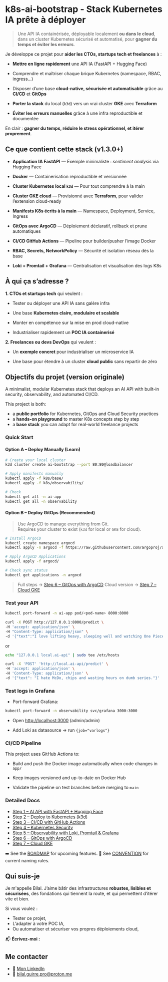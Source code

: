 # k8s-ai-bootstrap - Stack Kubernetes IA prête à déployer

> Une API IA containérisée, déployable localement **ou dans le cloud**, dans un cluster Kubernetes sécurisé et automatisé, pour **gagner du temps et éviter les erreurs**.


Je développe ce projet pour **aider les CTOs, startups tech et freelances** à :

- **Mettre en ligne rapidement** une API IA (FastAPI + Hugging Face)
    
- Comprendre et maîtriser chaque brique Kubernetes (namespace, RBAC, ingress…)
    
- Disposer d’une base **cloud-native, sécurisée et automatisable** grâce au **CI/CD** et **GitOps**
    
- **Porter la stack** du local (`k3d`) vers un vrai cluster **GKE** avec **Terraform**
    
- **Éviter les erreurs manuelles** grâce à une infra reproductible et documentée

En clair : **gagner du temps, réduire le stress opérationnel, et itérer proprement**.


## Ce que contient cette stack (v1.3.0+)

- **Application IA FastAPI** — Exemple minimaliste : _sentiment analysis_ via Hugging Face
    
- **Docker** — Containerisation reproductible et versionnée
    
- **Cluster Kubernetes local `k3d`** — Pour tout comprendre à la main
    
- **Cluster GKE cloud** — Provisionné avec **Terraform**, pour valider l’extension cloud-ready
    
- **Manifests K8s écrits à la main** — Namespace, Deployment, Service, Ingress
    
- **GitOps avec ArgoCD** — Déploiement déclaratif, rollback et prune automatiques
    
- **CI/CD GitHub Actions** — Pipeline pour builder/pusher l’image Docker
    
- **RBAC, Secrets, NetworkPolicy** — Sécurité et isolation réseau dès la base
    
- **Loki + Promtail + Grafana** — Centralisation et visualisation des logs K8s


## À qui ça s’adresse ?

**1. CTOs et startups tech** qui veulent :

- Tester ou déployer une API IA sans galère infra
    
- Une base **Kubernetes claire, modulaire et scalable**
    
- Monter en compétence sur la mise en prod cloud-native
    
- Industrialiser rapidement un **POC IA containerisé**

**2. Freelances ou devs DevOps** qui veulent :

- Un **exemple concret** pour industrialiser un microservice IA
    
- Une base pour étendre à un cluster **cloud public** sans repartir de zéro


## Objectifs du projet (version originale)

A minimalist, modular Kubernetes stack that deploys an AI API with built-in security, observability, and automated CI/CD.

This project is both:
- a **public portfolio** for Kubernetes, GitOps and Cloud Security practices
- a **hands-on playground** to master K8s concepts step by step
- a **base stack** you can adapt for real-world freelance projects

### Quick Start

#### Option A – Deploy Manually (Learn)

```bash
# Create your local cluster
k3d cluster create ai-bootstrap --port 80:80@loadbalancer

# Apply manifests manually
kubectl apply -f k8s/base/
kubectl apply -f k8s/observability/

# Check
kubectl get all -n ai-app
kubectl get all -n observability
```

#### Option B – Deploy GitOps (Recommended)

> Use ArgoCD to manage everything from Git.  
> Requires your cluster to exist (`k3d` for local or `GKE` for cloud).

```bash
# Install ArgoCD
kubectl create namespace argocd
kubectl apply -n argocd -f https://raw.githubusercontent.com/argoproj/argo-cd/stable/manifests/install.yaml

# Apply ArgoCD Applications
kubectl apply -f argocd/

# Check sync status
kubectl get applications -n argocd
```

> Full steps → [Step 6 – GitOps with ArgoCD](docs/06-gitops-argocd.md)
> Cloud version → [Step 7 – Cloud GKE](docs/07-cloud-gke.md)

### Test your API

```bash
kubectl port-forward -n ai-app pod/<pod-name> 8000:8000

curl -X POST http://127.0.0.1:8000/predict \
-H 'accept: application/json' \
-H "Content-Type: application/json" \
-d '{"text":"I love lifting heavy, sleeping well and watching One Piece."}'
```

or

```bash
echo "127.0.0.1 local.ai-api" | sudo tee /etc/hosts

curl -X 'POST' 'http://local.ai-api/predict' \
-H 'accept: application/json' \
-H 'Content-Type: application/json' \
-d '{"text": "I hate McDo, chips and wasting hours on dumb series."}'
```

### Test logs in Grafana

- Port-forward Grafana:  

```bash
kubectl port-forward -n observability svc/grafana 3000:3000
```

- Open [http://localhost:3000](http://localhost:3000) (admin/admin)

- Add Loki as datasource → run `{job="varlogs"}`

### CI/CD Pipeline

This project uses GitHub Actions to:

- Build and push the Docker image automatically when code changes in `app/`

- Keep images versioned and up-to-date on Docker Hub

- Validate the pipeline on test branches before merging to `main`

### Detailed Docs

- [Step 1 – AI API with FastAPI + Hugging Face](docs/01-ai-api-fastapi.md)
- [Step 2 – Deploy to Kubernetes (k3d)](docs/02-kubernetes-k3d.md)
- [Step 3 – CI/CD with GitHub Actions](docs/03-ci-cd-github-actions.md)
- [Step 4 – Kubernetes Security](docs/04-security-k8s.md)
- [Step 5 – Observability with Loki, Promtail & Grafana](docs/05-observability.md)
- [Step 6 – GitOps with ArgoCD](docs/06-gitops-argocd.md)
- [Step 7 – Cloud GKE](docs/07-cloud-gke.md)

➡️ See the [ROADMAP](ROADMAP.md) for upcoming features.
📌 See [CONVENTION](CONVENTION.md) for current naming rules.


## Qui suis-je

Je m'appelle Bilal. 
J’aime bâtir des infrastructures **robustes, lisibles et sécurisées**, des fondations qui tiennent la route, et qui permettent d’itérer vite et bien.

Si vous voulez :
- Tester ce projet,
- L’adapter à votre POC IA,
- Ou automatiser et sécuriser vos propres déploiements cloud,

📬 **Écrivez-moi :**
## Me contacter

- 🔗 [Mon LinkedIn](https://www.linkedin.com/in/bilal-guirre-395544221/)
- 📧 bilal.guirre.pro@proton.me
